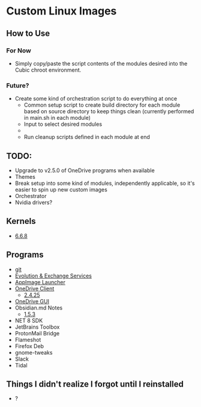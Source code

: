 # Custom Linux Images

## How to Use
### For Now
- Simply copy/paste the script contents of the modules 
  desired into the Cubic chroot environment.

### Future?
- Create some kind of orchestration script to do everything at once
  - Common setup script to create build directory for each module based on source directory to keep things clean (currently performed in main.sh in each module)
  - Input to select desired modules
  - 
  - Run cleanup scripts defined in each module at end

## TODO:
- Upgrade to v2.5.0 of OneDrive programs when available
- Themes
- Break setup into some kind of modules, independently applicable, so it's easier 
to spin up new custom images
- Orchestrator
- Nvidia drivers?

## Kernels
- [6.6.8](./modules/kernel/6.6.8/main.sh)

## Programs
- [git](./modules/debs/git/main.sh)
- [Evolution & Exchange Services]()
- [AppImage Launcher](https://github.com/TheAssassin/AppImageLauncher)
- [OneDrive Client](https://github.com/abraunegg/onedrive/)
  - [2.4.25](./modules/fromsrc/onedrive-client/2.4.25/main.sh)
- [OneDrive GUI](https://github.com/bpozdena/OneDriveGUI)
- Obsidian.md Notes
  - [1.5.3](./modules/debs/obsidian-md/1.5.3/main.sh)
- NET 8 SDK
- JetBrains Toolbox
- ProtonMail Bridge
- Flameshot
- Firefox Deb
- gnome-tweaks
- Slack
- Tidal
  

## Things I didn't realize I forgot until I reinstalled
- ?
